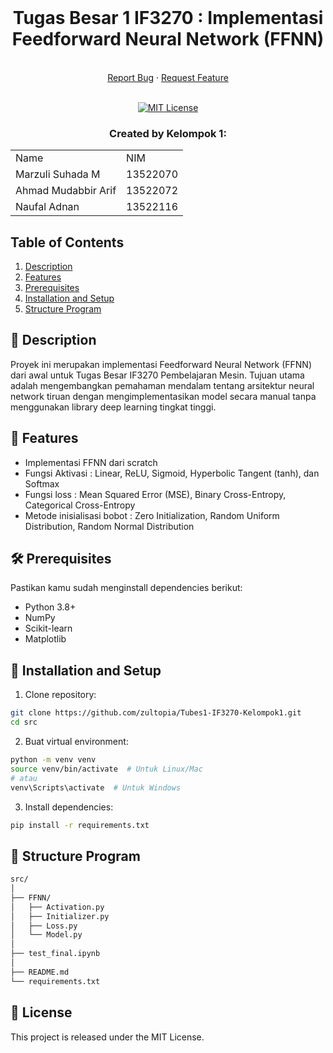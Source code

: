<br />
<div align="center">
  <h1 align="center">Tugas Besar 1 IF3270 : Implementasi Feedforward Neural Network (FFNN)</h1>

   <br />
    <a href="https://github.com/zultopia/Tubes1-IF3270-Kelompok1.git">Report Bug</a>
    ·
    <a href="https://github.com/zultopia/Tubes1-IF3270-Kelompok1.git">Request Feature</a>
    <br>
<br>

[![MIT License][license-shield]][license-url]

  </p>
</div>

<div align="center" id="contributor">
  <strong>
    <h3>Created by Kelompok 1:</h3>
    <table align="center">
      <tr>
        <td>Name</td>
        <td>NIM</td>
      </tr>
      <tr>
        <td>Marzuli Suhada M</td>
         <td>13522070</td>
     </tr>
     <tr>
        <td>Ahmad Mudabbir Arif</td>
         <td>13522072</td>
    </tr>
     <tr>
        <td>Naufal Adnan</td>
         <td>13522116</td>
    </tr>
    </table>
  </strong>
</div>

## Table of Contents
1. [Description](#description)
2. [Features](#features)
3. [Prerequisites](#prerequisites)
4. [Installation and Setup](#installation-and-setup)
5. [Structure Program](#structure-program)

## 📌 Description
Proyek ini merupakan implementasi Feedforward Neural Network (FFNN) dari awal untuk Tugas Besar IF3270 Pembelajaran Mesin. Tujuan utama adalah mengembangkan pemahaman mendalam tentang arsitektur neural network tiruan dengan mengimplementasikan model secara manual tanpa menggunakan library deep learning tingkat tinggi.

## 📂 Features
- Implementasi FFNN dari scratch
- Fungsi Aktivasi : Linear, ReLU, Sigmoid, Hyperbolic Tangent (tanh), dan Softmax
- Fungsi loss : Mean Squared Error (MSE), Binary Cross-Entropy, Categorical Cross-Entropy
- Metode inisialisasi bobot : Zero Initialization, Random Uniform Distribution, Random Normal Distribution

## 🛠️ Prerequisites
Pastikan kamu sudah menginstall dependencies berikut:
- Python 3.8+
- NumPy
- Scikit-learn
- Matplotlib

## 🚀 Installation and Setup
1. Clone repository:
```sh
git clone https://github.com/zultopia/Tubes1-IF3270-Kelompok1.git
cd src
```

2. Buat virtual environment:
```sh
python -m venv venv
source venv/bin/activate  # Untuk Linux/Mac
# atau
venv\Scripts\activate  # Untuk Windows
```

3. Install dependencies:
```sh
pip install -r requirements.txt
```

## 🎯 Structure Program
```sh
src/
│
├── FFNN/
│   ├── Activation.py     
│   ├── Initializer.py              
│   ├── Loss.py
│   └── Model.py      
│
├── test_final.ipynb
│
├── README.md
└── requirements.txt
```

## 📜 License
This project is released under the MIT License.

[license-shield]: https://img.shields.io/github/license/othneildrew/Best-README-Template.svg?style=for-the-badge
[license-url]: https://github.com/zultopia/Tubes1-IF3270-Kelompok1/blob/main/LICENSE